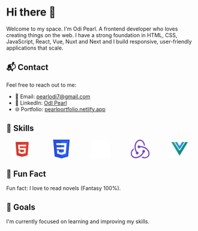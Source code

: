 # Hi there 👋

   Welcome to my space. I'm Odi Pearl. A frontend developer who loves creating things on the web.
   I have a strong foundation in HTML, CSS, JavaScript, React, Vue, Nuxt and Next and I build responsive, user-friendly applications that scale.

## 📬 Contact
Feel free to reach out to me:
- 📧 Email: [pearlodi7@gmail.com](mailto:pearlodi7@gmail.com)
- 💼 LinkedIn: [OdI Pearl](https://www.linkedin.com/in/odipearl/)
- 🌐 Portfolio: [pearlportfolio.netlify.app](https://pearlportfolio.netlify.app/)
  
## 🌟 Skills
<div style="display: flex; gap: 20px; justify-content: space-around;">
  <img src="htmls.png" alt="HTML Badge" width="50"/>
  <img src="csss.png" alt="CSS Badge" width="50"/>
  <img src="java-script.png" alt="JavaScript Badge" width="50"/>
  <img src="rredux.png" alt="React Badge" width="50"/>
  <img src="vues.png" alt="Vue Badge" width="50"/>
</div>

##  📓 Fun Fact
Fun fact: I love to read novels (Fantasy 100%).

## 🎯 Goals
I'm currently focused on learning and improving my skills.


